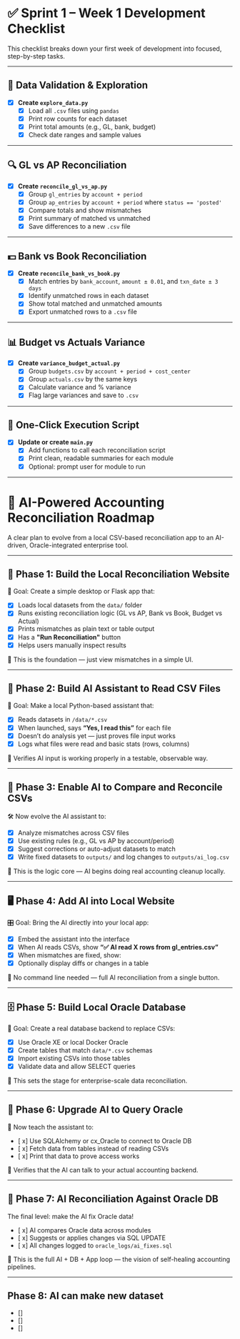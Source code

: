 # ✅ Sprint 1 – Week 1 Development Checklist

This checklist breaks down your first week of development into focused, step-by-step tasks.

---

## 📁 Data Validation & Exploration

- [x] **Create `explore_data.py`**
  - [x] Load all `.csv` files using `pandas`
  - [x] Print row counts for each dataset
  - [x] Print total amounts (e.g., GL, bank, budget)
  - [x] Check date ranges and sample values

---

## 🔍 GL vs AP Reconciliation

- [x] **Create `reconcile_gl_vs_ap.py`**
  - [x] Group `gl_entries` by `account + period`
  - [x] Group `ap_entries` by `account + period` where `status == 'posted'`
  - [x] Compare totals and show mismatches
  - [x] Print summary of matched vs unmatched
  - [x] Save differences to a new `.csv` file

---

## 💵 Bank vs Book Reconciliation

- [x] **Create `reconcile_bank_vs_book.py`**
  - [x] Match entries by `bank_account`, `amount ± 0.01`, and `txn_date ± 3 days`
  - [x] Identify unmatched rows in each dataset
  - [x] Show total matched and unmatched amounts
  - [x] Export unmatched rows to a `.csv` file

---

## 📊 Budget vs Actuals Variance

- [x] **Create `variance_budget_actual.py`**
  - [x] Group `budgets.csv` by `account + period + cost_center`
  - [x] Group `actuals.csv` by the same keys
  - [x] Calculate variance and % variance
  - [x] Flag large variances and save to `.csv`

---

## 🧪 One-Click Execution Script

- [x] **Update or create `main.py`**
  - [x] Add functions to call each reconciliation script
  - [x] Print clean, readable summaries for each module
  - [x] Optional: prompt user for module to run

---

# 🤖 AI-Powered Accounting Reconciliation Roadmap

A clear plan to evolve from a local CSV-based reconciliation app to an AI-driven, Oracle-integrated enterprise tool.

---

## 🧱 Phase 1: Build the Local Reconciliation Website

🔨 Goal: Create a simple desktop or Flask app that:

- [x] Loads local datasets from the `data/` folder
- [x] Runs existing reconciliation logic (GL vs AP, Bank vs Book, Budget vs Actual)
- [x] Prints mismatches as plain text or table output
- [x] Has a **"Run Reconciliation"** button
- [x] Helps users manually inspect results

📌 This is the foundation — just view mismatches in a simple UI.

---

## 🤖 Phase 2: Build AI Assistant to Read CSV Files

🧠 Goal: Make a local Python-based assistant that:

- [x] Reads datasets in `/data/*.csv`
- [x] When launched, says **“Yes, I read this”** for each file
- [x] Doesn’t do analysis yet — just proves file input works
- [x] Logs what files were read and basic stats (rows, columns)

📌 Verifies AI input is working properly in a testable, observable way.

---

## 🧠 Phase 3: Enable AI to Compare and Reconcile CSVs

🛠️ Now evolve the AI assistant to:

- [x] Analyze mismatches across CSV files
- [x] Use existing rules (e.g., GL vs AP by account/period)
- [x] Suggest corrections or auto-adjust datasets to match
- [x] Write fixed datasets to `outputs/` and log changes to `outputs/ai_log.csv`

📌 This is the logic core — AI begins doing real accounting cleanup locally.

---

## 🖥️ Phase 4: Add AI into Local Website

🎛️ Goal: Bring the AI directly into your local app:

- [x] Embed the assistant into the interface
- [x] When AI reads CSVs, show **“✅ AI read X rows from gl_entries.csv”**
- [x] When mismatches are fixed, show:
- [x] Optionally display diffs or changes in a table

📌 No command line needed — full AI reconciliation from a single button.

---

## 🗄️ Phase 5: Build Local Oracle Database

🧱 Goal: Create a real database backend to replace CSVs:

- [x] Use Oracle XE or local Docker Oracle
- [x] Create tables that match `data/*.csv` schemas
- [x] Import existing CSVs into those tables
- [x] Validate data and allow SELECT queries

📌 This sets the stage for enterprise-scale data reconciliation.

---

## 🔄 Phase 6: Upgrade AI to Query Oracle

🧠 Now teach the assistant to:

- [ x] Use SQLAlchemy or cx_Oracle to connect to Oracle DB
- [ x] Fetch data from tables instead of reading CSVs
- [ x] Print that data to prove access works

📌 Verifies that the AI can talk to your actual accounting backend.

---

## 🧠 Phase 7: AI Reconciliation Against Oracle DB

The final level: make the AI fix Oracle data!

- [ x] AI compares Oracle data across modules
- [ x] Suggests or applies changes via SQL UPDATE
- [ x] All changes logged to `oracle_logs/ai_fixes.sql`


📌 This is the full AI + DB + App loop — the vision of self-healing accounting pipelines.

---



##   Phase 8: AI can make new dataset
- [] 
- []
- []



